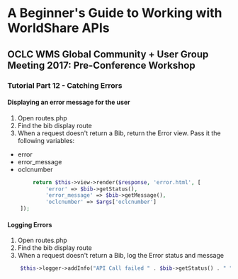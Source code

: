 # A Beginner's Guide to Working with WorldShare APIs
## OCLC WMS Global Community + User Group Meeting 2017: Pre-Conference Workshop
### Tutorial Part 12 - Catching Errors

#### Displaying an error message for the user
1. Open routes.php
2. Find the bib display route
3. When a request doesn't return a Bib, return the Error view. Pass it the following variables:
- error
- error_message
- oclcnumber
```php
        return $this->view->render($response, 'error.html', [
            'error' => $bib->getStatus(),
            'error_message' => $bib->getMessage(),
            'oclcnumber' => $args['oclcnumber']
    ]);
```

#### Logging Errors
1. Open routes.php
2. Find the bib display route
3. When a request doesn't return a Bib, log the Error status and message
```php
    $this->logger->addInfo("API Call failed " . $bib->getStatus() . " " . $bib->getMessage());
```
